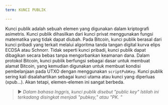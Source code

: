 ```yaml
---
term: KUNCI PUBLIK

---
```

Kunci publik adalah sebuah elemen yang digunakan dalam kriptografi asimetris. Kunci publik dihasilkan dari kunci privat menggunakan fungsi matematika yang tidak dapat diubah. Pada Bitcoin, kunci publik berasal dari kunci pribadi yang terkait melalui algoritma tanda tangan digital kurva elips ECDSA atau Schnorr. Tidak seperti kunci pribadi, kunci publik dapat dibagikan secara bebas tanpa mengorbankan keamanan dana. Dalam protokol Bitcoin, kunci publik berfungsi sebagai dasar untuk membuat alamat Bitcoin, yang kemudian digunakan untuk membuat kondisi pembelanjaan pada UTXO dengan menggunakan `scriptPubKey`. Kunci publik sering kali disalahartikan sebagai kunci utama atau kunci yang diperluas (xpub...). Akan tetapi, elemen-elemen ini sangat berbeda.

> ► *Dalam bahasa Inggris, kunci publik disebut "public key" Istilah ini terkadang disingkat menjadi "pubkey," atau "PK. "*